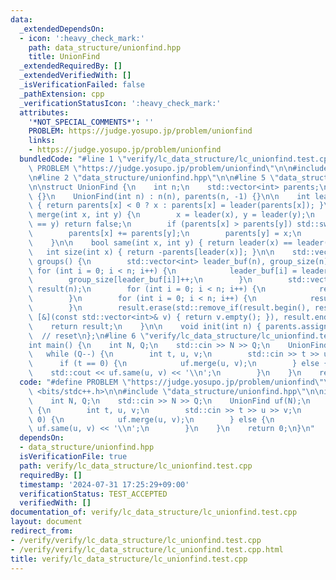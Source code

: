 ```yaml
---
data:
  _extendedDependsOn:
  - icon: ':heavy_check_mark:'
    path: data_structure/unionfind.hpp
    title: UnionFind
  _extendedRequiredBy: []
  _extendedVerifiedWith: []
  _isVerificationFailed: false
  _pathExtension: cpp
  _verificationStatusIcon: ':heavy_check_mark:'
  attributes:
    '*NOT_SPECIAL_COMMENTS*': ''
    PROBLEM: https://judge.yosupo.jp/problem/unionfind
    links:
    - https://judge.yosupo.jp/problem/unionfind
  bundledCode: "#line 1 \"verify/lc_data_structure/lc_unionfind.test.cpp\"\n#define\
    \ PROBLEM \"https://judge.yosupo.jp/problem/unionfind\"\n\n#include <bits/stdc++.h>\n\
    \n#line 2 \"data_structure/unionfind.hpp\"\n\n#line 5 \"data_structure/unionfind.hpp\"\
    \n\nstruct UnionFind {\n    int n;\n    std::vector<int> parents;\n\n    UnionFind()\
    \ {}\n    UnionFind(int n) : n(n), parents(n, -1) {}\n\n    int leader(int x)\
    \ { return parents[x] < 0 ? x : parents[x] = leader(parents[x]); }\n\n    bool\
    \ merge(int x, int y) {\n        x = leader(x), y = leader(y);\n        if (x\
    \ == y) return false;\n        if (parents[x] > parents[y]) std::swap(x, y);\n\
    \        parents[x] += parents[y];\n        parents[y] = x;\n        return true;\n\
    \    }\n\n    bool same(int x, int y) { return leader(x) == leader(y); }\n\n \
    \   int size(int x) { return -parents[leader(x)]; }\n\n    std::vector<std::vector<int>>\
    \ groups() {\n        std::vector<int> leader_buf(n), group_size(n);\n       \
    \ for (int i = 0; i < n; i++) {\n            leader_buf[i] = leader(i);\n    \
    \        group_size[leader_buf[i]]++;\n        }\n        std::vector<std::vector<int>>\
    \ result(n);\n        for (int i = 0; i < n; i++) {\n            result[i].reserve(group_size[i]);\n\
    \        }\n        for (int i = 0; i < n; i++) {\n            result[leader_buf[i]].push_back(i);\n\
    \        }\n        result.erase(std::remove_if(result.begin(), result.end(),\
    \ [&](const std::vector<int>& v) { return v.empty(); }), result.end());\n    \
    \    return result;\n    }\n\n    void init(int n) { parents.assign(n, -1); }\
    \  // reset\n};\n#line 6 \"verify/lc_data_structure/lc_unionfind.test.cpp\"\n\n\
    int main() {\n    int N, Q;\n    std::cin >> N >> Q;\n    UnionFind uf(N);\n \
    \   while (Q--) {\n        int t, u, v;\n        std::cin >> t >> u >> v;\n  \
    \      if (t == 0) {\n            uf.merge(u, v);\n        } else {\n        \
    \    std::cout << uf.same(u, v) << '\\n';\n        }\n    }\n    return 0;\n}\n"
  code: "#define PROBLEM \"https://judge.yosupo.jp/problem/unionfind\"\n\n#include\
    \ <bits/stdc++.h>\n\n#include \"data_structure/unionfind.hpp\"\n\nint main() {\n\
    \    int N, Q;\n    std::cin >> N >> Q;\n    UnionFind uf(N);\n    while (Q--)\
    \ {\n        int t, u, v;\n        std::cin >> t >> u >> v;\n        if (t ==\
    \ 0) {\n            uf.merge(u, v);\n        } else {\n            std::cout <<\
    \ uf.same(u, v) << '\\n';\n        }\n    }\n    return 0;\n}\n"
  dependsOn:
  - data_structure/unionfind.hpp
  isVerificationFile: true
  path: verify/lc_data_structure/lc_unionfind.test.cpp
  requiredBy: []
  timestamp: '2024-07-31 17:25:29+09:00'
  verificationStatus: TEST_ACCEPTED
  verifiedWith: []
documentation_of: verify/lc_data_structure/lc_unionfind.test.cpp
layout: document
redirect_from:
- /verify/verify/lc_data_structure/lc_unionfind.test.cpp
- /verify/verify/lc_data_structure/lc_unionfind.test.cpp.html
title: verify/lc_data_structure/lc_unionfind.test.cpp
---
```

